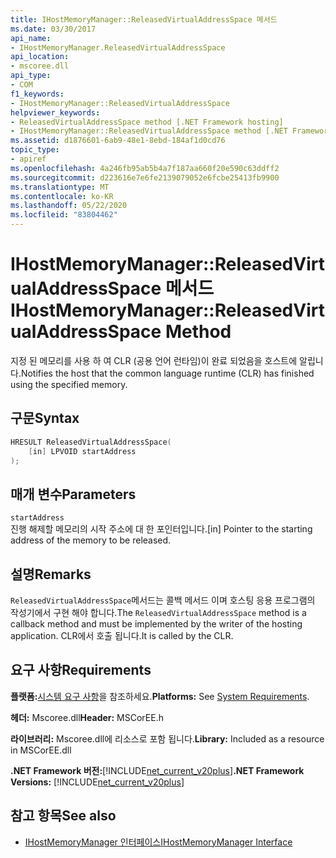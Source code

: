 ```yaml
---
title: IHostMemoryManager::ReleasedVirtualAddressSpace 메서드
ms.date: 03/30/2017
api_name:
- IHostMemoryManager.ReleasedVirtualAddressSpace
api_location:
- mscoree.dll
api_type:
- COM
f1_keywords:
- IHostMemoryManager::ReleasedVirtualAddressSpace
helpviewer_keywords:
- ReleasedVirtualAddressSpace method [.NET Framework hosting]
- IHostMemoryManager::ReleasedVirtualAddressSpace method [.NET Framework hosting]
ms.assetid: d1876601-6ab9-48e1-8ebd-184af1d0cd76
topic_type:
- apiref
ms.openlocfilehash: 4a246fb95ab5b4a7f187aa660f20e590c63ddff2
ms.sourcegitcommit: d223616e7e6fe2139079052e6fcbe25413fb9900
ms.translationtype: MT
ms.contentlocale: ko-KR
ms.lasthandoff: 05/22/2020
ms.locfileid: "83804462"
---
```

# <a name="ihostmemorymanagerreleasedvirtualaddressspace-method"></a><span data-ttu-id="e3adc-102">IHostMemoryManager::ReleasedVirtualAddressSpace 메서드</span><span class="sxs-lookup"><span data-stu-id="e3adc-102">IHostMemoryManager::ReleasedVirtualAddressSpace Method</span></span>
<span data-ttu-id="e3adc-103">지정 된 메모리를 사용 하 여 CLR (공용 언어 런타임)이 완료 되었음을 호스트에 알립니다.</span><span class="sxs-lookup"><span data-stu-id="e3adc-103">Notifies the host that the common language runtime (CLR) has finished using the specified memory.</span></span>  
  
## <a name="syntax"></a><span data-ttu-id="e3adc-104">구문</span><span class="sxs-lookup"><span data-stu-id="e3adc-104">Syntax</span></span>  
  
```cpp  
HRESULT ReleasedVirtualAddressSpace(  
    [in] LPVOID startAddress  
);  
```  
  
## <a name="parameters"></a><span data-ttu-id="e3adc-105">매개 변수</span><span class="sxs-lookup"><span data-stu-id="e3adc-105">Parameters</span></span>  
 `startAddress`  
 <span data-ttu-id="e3adc-106">진행 해제할 메모리의 시작 주소에 대 한 포인터입니다.</span><span class="sxs-lookup"><span data-stu-id="e3adc-106">[in] Pointer to the starting address of the memory to be released.</span></span>  
  
## <a name="remarks"></a><span data-ttu-id="e3adc-107">설명</span><span class="sxs-lookup"><span data-stu-id="e3adc-107">Remarks</span></span>  
 <span data-ttu-id="e3adc-108">`ReleasedVirtualAddressSpace`메서드는 콜백 메서드 이며 호스팅 응용 프로그램의 작성기에서 구현 해야 합니다.</span><span class="sxs-lookup"><span data-stu-id="e3adc-108">The `ReleasedVirtualAddressSpace` method is a callback method and must be implemented by the writer of the hosting application.</span></span> <span data-ttu-id="e3adc-109">CLR에서 호출 됩니다.</span><span class="sxs-lookup"><span data-stu-id="e3adc-109">It is called by the CLR.</span></span>  
  
## <a name="requirements"></a><span data-ttu-id="e3adc-110">요구 사항</span><span class="sxs-lookup"><span data-stu-id="e3adc-110">Requirements</span></span>  
 <span data-ttu-id="e3adc-111">**플랫폼:**[시스템 요구 사항](../../get-started/system-requirements.md)을 참조하세요.</span><span class="sxs-lookup"><span data-stu-id="e3adc-111">**Platforms:** See [System Requirements](../../get-started/system-requirements.md).</span></span>  
  
 <span data-ttu-id="e3adc-112">**헤더:** Mscoree.dll</span><span class="sxs-lookup"><span data-stu-id="e3adc-112">**Header:** MSCorEE.h</span></span>  
  
 <span data-ttu-id="e3adc-113">**라이브러리:** Mscoree.dll에 리소스로 포함 됩니다.</span><span class="sxs-lookup"><span data-stu-id="e3adc-113">**Library:** Included as a resource in MSCorEE.dll</span></span>  
  
 <span data-ttu-id="e3adc-114">**.NET Framework 버전:**[!INCLUDE[net_current_v20plus](../../../../includes/net-current-v20plus-md.md)]</span><span class="sxs-lookup"><span data-stu-id="e3adc-114">**.NET Framework Versions:** [!INCLUDE[net_current_v20plus](../../../../includes/net-current-v20plus-md.md)]</span></span>  
  
## <a name="see-also"></a><span data-ttu-id="e3adc-115">참고 항목</span><span class="sxs-lookup"><span data-stu-id="e3adc-115">See also</span></span>

- [<span data-ttu-id="e3adc-116">IHostMemoryManager 인터페이스</span><span class="sxs-lookup"><span data-stu-id="e3adc-116">IHostMemoryManager Interface</span></span>](ihostmemorymanager-interface.md)
